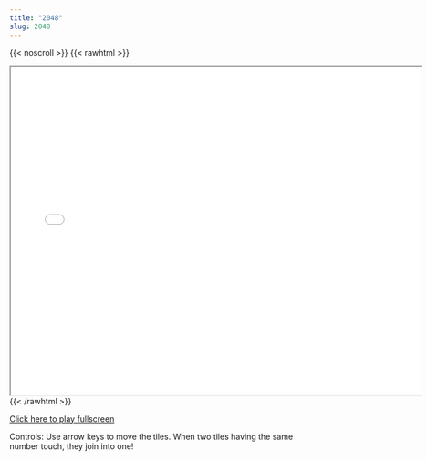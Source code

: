 ```yaml
---
title: "2048"
slug: 2048
---
```


{{< noscroll >}}
{{< rawhtml >}}
<iframe width="720" height="576" name="iframe" src="/cjs-garchive/2048/index.html"></iframe>
{{< /rawhtml >}}

[Click here to play fullscreen](/cjs-garchive/2048)

Controls: Use arrow keys to move the tiles. When two tiles having the same number touch, they join into one!
